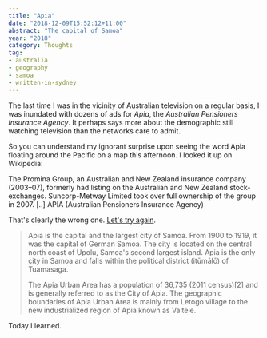 ```yaml
---
title: "Apia"
date: "2018-12-09T15:52:12+11:00"
abstract: "The capital of Samoa"
year: "2018"
category: Thoughts
tag:
- australia
- geography
- samoa
- written-in-sydney
---
```

The last time I was in the vicinity of Australian television on a regular basis, I was inundated with dozens of ads for *Apia*, the *Australian Pensioners Insurance Agency*. It perhaps says more about the demographic still watching television than the networks care to admit.

So you can understand my ignorant surprise upon seeing the word Apia floating around the Pacific on a map this afternoon. I looked it up on Wikipedia:

The Promina Group, an Australian and New Zealand insurance company (2003–07), formerly had listing on the Australian and New Zealand stock-exchanges. Suncorp-Metway Limited took over full ownership of the group in 2007. [..] APIA (Australian Pensioners Insurance Agency)

That's clearly the wrong one. [Let's try again].

> Apia is the capital and the largest city of Samoa. From 1900 to 1919, it was the capital of German Samoa. The city is located on the central north coast of Upolu, Samoa's second largest island. Apia is the only city in Samoa and falls within the political district (itūmālō) of Tuamasaga. 
> 
> The Apia Urban Area has a population of 36,735 (2011 census)[2] and is generally referred to as the City of Apia. The geographic boundaries of Apia Urban Area is mainly from Letogo village to the new industrialized region of Apia known as Vaitele.

Today I learned.

[on Wikipedia]: https://en.wikipedia.org/wiki/Promina_Group#Australia "Wikipedia article on the Promina Group, that owns the Australian Pensioners Insurance Agency"
[Let's try again]: https://en.wikipedia.org/wiki/Apia "Wikipedia article on Apia, the capital of Samoa"
